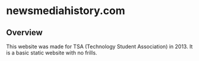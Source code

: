 newsmediahistory.com
====================

Overview
--------
This website was made for TSA (Technology Student Association) in 2013. It is a basic static website with no frills.
